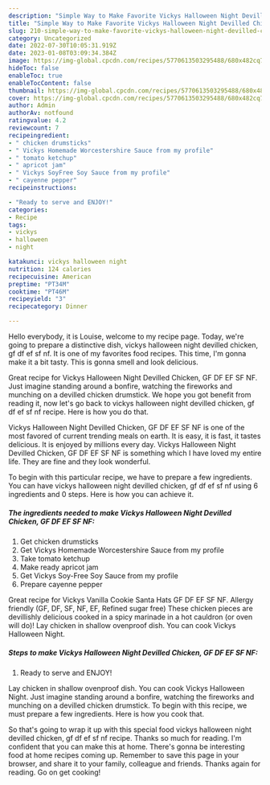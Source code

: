 ```yaml
---
description: "Simple Way to Make Favorite Vickys Halloween Night Devilled Chicken, GF DF EF SF NF"
title: "Simple Way to Make Favorite Vickys Halloween Night Devilled Chicken, GF DF EF SF NF"
slug: 210-simple-way-to-make-favorite-vickys-halloween-night-devilled-chicken-gf-df-ef-sf-nf
category: Uncategorized
date: 2022-07-30T10:05:31.919Z
date: 2023-01-08T03:09:34.384Z
image: https://img-global.cpcdn.com/recipes/5770613503295488/680x482cq70/vickys-halloween-night-devilled-chicken-gf-df-ef-sf-nf-recipe-main-photo.jpg
hideToc: false
enableToc: true
enableTocContent: false
thumbnail: https://img-global.cpcdn.com/recipes/5770613503295488/680x482cq70/vickys-halloween-night-devilled-chicken-gf-df-ef-sf-nf-recipe-main-photo.jpg
cover: https://img-global.cpcdn.com/recipes/5770613503295488/680x482cq70/vickys-halloween-night-devilled-chicken-gf-df-ef-sf-nf-recipe-main-photo.jpg
author: Admin
authorAv: notfound
ratingvalue: 4.2
reviewcount: 7
recipeingredient:
- " chicken drumsticks"
- " Vickys Homemade Worcestershire Sauce from my profile"
- " tomato ketchup"
- " apricot jam"
- " Vickys SoyFree Soy Sauce from my profile"
- " cayenne pepper"
recipeinstructions:

- "Ready to serve and ENJOY!"
categories:
- Recipe
tags:
- vickys
- halloween
- night

katakunci: vickys halloween night 
nutrition: 124 calories
recipecuisine: American
preptime: "PT34M"
cooktime: "PT46M"
recipeyield: "3"
recipecategory: Dinner

---
```



Hello everybody, it is Louise, welcome to my recipe page. Today, we're going to prepare a distinctive dish, vickys halloween night devilled chicken, gf df ef sf nf. It is one of my favorites food recipes. This time, I'm gonna make it a bit tasty. This is gonna smell and look delicious.

Great recipe for Vickys Halloween Night Devilled Chicken, GF DF EF SF NF. Just imagine standing around a bonfire, watching the fireworks and munching on a devilled chicken drumstick. We hope you got benefit from reading it, now let&#39;s go back to vickys halloween night devilled chicken, gf df ef sf nf recipe. Here is how you do that.

Vickys Halloween Night Devilled Chicken, GF DF EF SF NF is one of the most favored of current trending meals on earth. It is easy, it is fast, it tastes delicious. It is enjoyed by millions every day. Vickys Halloween Night Devilled Chicken, GF DF EF SF NF is something which I have loved my entire life. They are fine and they look wonderful.


To begin with this particular recipe, we have to prepare a few ingredients. You can have vickys halloween night devilled chicken, gf df ef sf nf using 6 ingredients and 0 steps. Here is how you can achieve it.

<!--inarticleads1-->

##### The ingredients needed to make Vickys Halloween Night Devilled Chicken, GF DF EF SF NF:

1. Get  chicken drumsticks
1. Get  Vickys Homemade Worcestershire Sauce from my profile
1. Take  tomato ketchup
1. Make ready  apricot jam
1. Get  Vickys Soy-Free Soy Sauce from my profile
1. Prepare  cayenne pepper


Great recipe for Vickys Vanilla Cookie Santa Hats GF DF EF SF NF. Allergy friendly (GF, DF, SF, NF, EF, Refined sugar free) These chicken pieces are devillishly delicious cooked in a spicy marinade in a hot cauldron (or oven will do)! Lay chicken in shallow ovenproof dish. You can cook Vickys Halloween Night. 

<!--inarticleads2-->

##### Steps to make Vickys Halloween Night Devilled Chicken, GF DF EF SF NF:


1. Ready to serve and ENJOY!

Lay chicken in shallow ovenproof dish. You can cook Vickys Halloween Night. Just imagine standing around a bonfire, watching the fireworks and munching on a devilled chicken drumstick. To begin with this recipe, we must prepare a few ingredients. Here is how you cook that. 

So that's going to wrap it up with this special food vickys halloween night devilled chicken, gf df ef sf nf recipe. Thanks so much for reading. I'm confident that you can make this at home. There's gonna be interesting food at home recipes coming up. Remember to save this page in your browser, and share it to your family, colleague and friends. Thanks again for reading. Go on get cooking!

